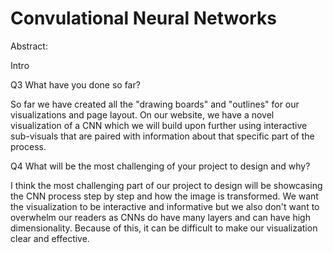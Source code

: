 # **Convulational Neural Networks**

Abstract:


Intro

Q3 What have you done so far?

So far we have created all the "drawing boards" and "outlines" for our visualizations and page layout. On our website, we have a novel visualization of a CNN which we will build upon further using interactive sub-visuals that are paired with information about that specific part of the process. 


Q4 What will be the most challenging of your project to design and why?

I think the most challenging part of our project to design will be showcasing the CNN process step by step and how the image is transformed. We want the visualization to be interactive and informative but we also don't want to overwhelm our readers as CNNs do have many layers and can have high dimensionality. Because of this, it can be difficult to make our visualization clear and effective.


